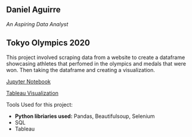 ## Daniel Aguirre

*An Aspiring Data Analyst*

## Tokyo Olympics 2020

This project involved scraping data from a website to create a dataframe showcasing athletes that perfomed in the olympics and medals that were won. Then taking the dataframe and creating a visualization.

<a href="https://github.com/Daniel-Aguirre-11/Portfolio/blob/main/Scraping%20olympics%20data.ipynb">Jupyter Notebook</a>

<a href="https://public.tableau.com/views/TokyoOlympics2020_16320957724210/TokyoOlypmics?:language=en-US&:display_count=n&:origin=viz_share_link">Tableau Visualization</a>

Tools Used for this project:
* **Python libriaries used:** Pandas, Beautifulsoup, Selenium
* SQL
* Tableau
